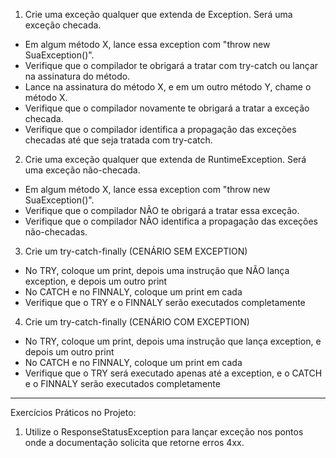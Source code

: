 1. Crie uma exceção qualquer que extenda de Exception. Será uma exceção checada.

- Em algum método X, lance essa exception com "throw new SuaException()".
- Verifique que o compilador te obrigará a tratar com try-catch ou lançar na assinatura do método.
- Lance na assinatura do método X, e em um outro método Y, chame o método X.
- Verifique que o compilador novamente te obrigará a tratar a exceção checada.
- Verifique que o compilador identifica a propagação das exceções checadas até que seja tratada com try-catch.

2. Crie uma exceção qualquer que extenda de RuntimeException. Será uma exceção não-checada.

- Em algum método X, lance essa exception com "throw new SuaException()".
- Verifique que o compilador NÃO te obrigará a tratar essa exceção.
- Verifique que o compilador NÃO identifica a propagação das exceções não-checadas.

3. Crie um try-catch-finally (CENÁRIO SEM EXCEPTION)

- No TRY, coloque um print, depois uma instrução que NÃO lança exception, e depois um outro print
-  No CATCH e no FINNALY, coloque um print em cada
-  Verifique que o TRY e o FINNALY serão executados completamente

4. Crie um try-catch-finally (CENÁRIO COM EXCEPTION)
-  No TRY, coloque um print, depois uma instrução que lança exception, e depois um outro print
- No CATCH e no FINNALY, coloque um print em cada
- Verifique que o TRY será executado apenas até a exception, e o CATCH e o FINNALY serão executados completamente

---

Exercícios Práticos no Projeto:

1. Utilize o ResponseStatusException para lançar exceção nos pontos onde a documentação solicita que retorne erros 4xx.
